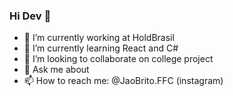 ### Hi Dev 👋


- 🔭 I’m currently working at HoldBrasil
- 🌱 I’m currently learning React and C#
- 👯 I’m looking to collaborate on college project
- 💬 Ask me about 
- 📫 How to reach me: @JaoBrito.FFC (instagram)
